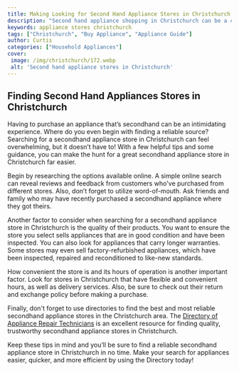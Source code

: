 ```yaml
---
title: Making Looking for Second Hand Appliance Stores in Christchurch Easier
description: "Second hand appliance shopping in Christchurch can be a challenge - but not anymore Read this blog post to discover the best stores to pick up a great deal on second hand appliances"
keywords: appliance stores christchurch
tags: ["Christchurch", "Buy Appliance", "Appliance Guide"]
author: Curtis
categories: ["Household Appliances"]
cover: 
 image: /img/christchurch/172.webp
 alt: 'Second hand appliance stores in Christchurch'
---
```

## Finding Second Hand Appliances Stores in Christchurch

Having to purchase an appliance that’s secondhand can be an intimidating experience. Where do you even begin with finding a reliable source? Searching for a secondhand appliance store in Christchurch can feel overwhelming, but it doesn’t have to! With a few helpful tips and some guidance, you can make the hunt for a great secondhand appliance store in Christchurch far easier.

Begin by researching the options available online. A simple online search can reveal reviews and feedback from customers who've purchased from different stores. Also, don’t forget to utilize word-of-mouth. Ask friends and family who may have recently purchased a secondhand appliance where they got theirs.

Another factor to consider when searching for a secondhand appliance store in Christchurch is the quality of their products. You want to ensure the store you select sells appliances that are in good condition and have been inspected. You can also look for appliances that carry longer warranties. Some stores may even sell factory-refurbished appliances, which have been inspected, repaired and reconditioned to like-new standards.

How convenient the store is and its hours of operation is another important factor. Look for stores in Christchurch that have flexible and convenient hours, as well as delivery services. Also, be sure to check out their return and exchange policy before making a purchase.

Finally, don't forget to use directories to find the best and most reliable secondhand appliance stores in the Christchurch area. The [Directory of Appliance Repair Technicians](./pages/appliance-repair-technicians) is an excellent resource for finding quality, trustworthy secondhand appliance stores in Christchurch.

Keep these tips in mind and you’ll be sure to find a reliable secondhand appliance store in Christchurch in no time. Make your search for appliances easier, quicker, and more efficient by using the Directory today!
